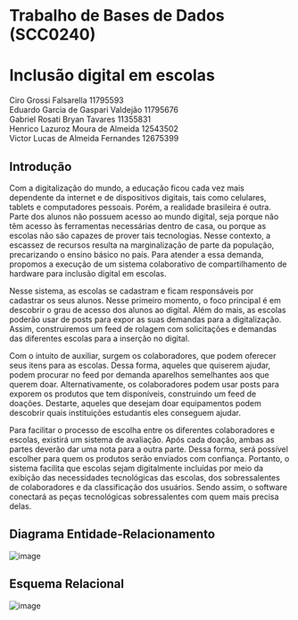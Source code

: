 #  Trabalho de Bases de Dados (SCC0240)

# Inclusão digital em escolas

Ciro Grossi Falsarella 11795593 <br>
Eduardo Garcia de Gaspari Valdejão 11795676 <br>
Gabriel Rosati Bryan Tavares 11355831 <br>
Henrico Lazuroz Moura de Almeida 12543502 <br>
Victor Lucas de Almeida Fernandes 12675399

## Introdução

Com a digitalização do mundo, a educação ficou cada vez mais
dependente da internet e de dispositivos digitais, tais como
celulares, tablets e computadores pessoais. Porém, a realidade
brasileira é outra. Parte dos alunos não possuem acesso ao mundo
digital, seja porque não têm acesso às ferramentas necessárias
dentro de casa, ou porque as escolas não são capazes de prover tais
tecnologias. Nesse contexto, a escassez de recursos resulta na
marginalização de parte da população, precarizando o ensino básico
no país. Para atender a essa demanda, propomos a execução de um
sistema colaborativo de compartilhamento de hardware para inclusão
digital em escolas.

Nesse sistema, as escolas se cadastram e ficam responsáveis
por cadastrar os seus alunos. Nesse primeiro momento, o foco
principal é em descobrir o grau de acesso dos alunos ao digital.
Além do mais, as escolas poderão usar de posts para expor as suas
demandas para a digitalização. Assim, construiremos um feed de
rolagem com solicitações e demandas das diferentes escolas para a
inserção no digital.

Com o intuito de auxiliar, surgem os colaboradores, que podem
oferecer seus itens para as escolas. Dessa forma, aqueles que
quiserem ajudar, podem procurar no feed por demanda aparelhos
semelhantes aos que querem doar. Alternativamente, os colaboradores
podem usar posts para exporem os produtos que tem disponíveis,
construindo um feed de doações. Destarte, aqueles que desejam doar
equipamentos podem descobrir quais instituições estudantis eles
conseguem ajudar.

Para facilitar o processo de escolha entre os diferentes
colaboradores e escolas, existirá um sistema de avaliação. Após cada
doação, ambas as partes deverão dar uma nota para a outra parte.
Dessa forma, será possível escolher para quem os produtos serão
enviados com confiança.
Portanto, o sistema facilita que escolas sejam digitalmente
incluídas por meio da exibição das necessidades tecnológicas das
escolas, dos sobressalentes de colaboradores e da classificação dos
usuários. Sendo assim, o software conectará as peças tecnológicas
sobressalentes com quem mais precisa delas.

## Diagrama Entidade-Relacionamento

![image](https://github.com/victorlfernandes/Hardware-sharing-system/assets/87901904/ac832479-9155-4cc0-96a7-c96e9a0ec623)

## Esquema Relacional

![image](https://github.com/victorlfernandes/Hardware-sharing-system/assets/87901904/cd39c378-8b23-4116-a669-372ac600840b)

